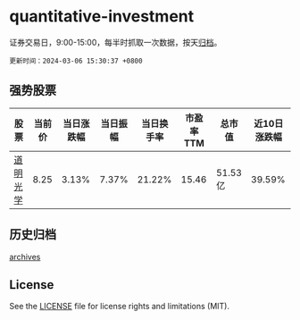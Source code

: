 # quantitative-investment

证券交易日，9:00-15:00，每半时抓取一次数据，按天[归档](archives)。

`更新时间：2024-03-06 15:30:37 +0800`

## 强势股票

|股票|当前价|当日涨跌幅|当日振幅|当日换手率|市盈率TTM|总市值|近10日涨跌幅|
|----|----|----|----|----|----|----|----|
|[道明光学](https://xueqiu.com/S/SZ002632)|8.25|3.13%|7.37%|21.22%|15.46|51.53亿|39.59%|

## 历史归档

[archives](archives)

## License

See the [LICENSE](LICENSE) file for license rights and limitations (MIT).